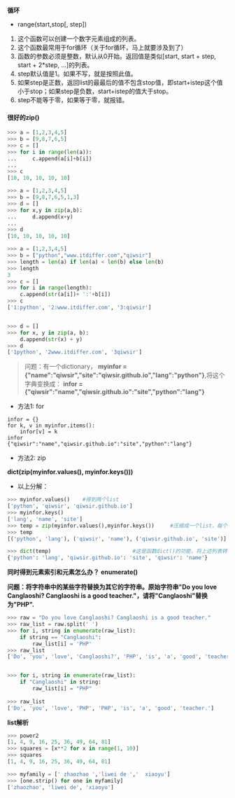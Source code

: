  **循环**
  - range(start,stop[, step])

 1. 这个函数可以创建一个数字元素组成的列表。
 2. 这个函数最常用于for循环（关于for循环，马上就要涉及到了）
 3. 函数的参数必须是整数，默认从0开始。返回值是类似[start, start + step, start + 2*step, ...]的列表。
 4. step默认值是1。如果不写，就是按照此值。
 5. 如果step是正数，返回list的最最后的值不包含stop值，即start+istep这个值小于stop；如果step是负数，start+istep的值大于stop。
 6. step不能等于零，如果等于零，就报错。

 #### **很好的zip()**
 ```python
>>> a = [1,2,3,4,5]
>>> b = [9,8,7,6,5]
>>> c = []
>>> for i in range(len(a)):
...     c.append(a[i]+b[i])
... 
>>> c
[10, 10, 10, 10, 10]
```
```python
>>> a = [1,2,3,4,5]
>>> b = [9,8,7,6,5,1,3]
>>> d = []
>>> for x,y in zip(a,b):
...     d.append(x+y)
... 
>>> d
[10, 10, 10, 10, 10]
```
```python
>>> a = [1,2,3,4,5]
>>> b = ["python","www.itdiffer.com","qiwsir"]
>>> length = len(a) if len(a) < len(b) else len(b)
>>> length
3
>>> c = []
>>> for i in range(length):
	c.append(str(a[i])+ ':'+b[i])	
>>> c
['1:python', '2:www.itdiffer.com', '3:qiwsir']


>>> d = []
>>> for x, y in zip(a, b):
	d.append(str(x) + y)	
>>> d
['1python', '2www.itdiffer.com', '3qiwsir']
```

>问题：有一个dictionary，
**myinfor = {"name":"qiwsir","site":"qiwsir.github.io","lang":"python"}**,将这个字典变换成：
**infor = {"qiwsir":"name","qiwsir.github.io":"site","python":"lang"}**

- 方法1: for

```
infor = {}
for k, v in myinfor.items():
    infor[v] = k
infor
{"qiwsir":"name","qiwsir.github.io":"site","python":"lang"}
```

- 方法2: zip

**dict(zip(myinfor.values(), myinfor.keys()))**

   - 以上分解：
```python
>>> myinfor.values()    #得到两个list
['python', 'qiwsir', 'qiwsir.github.io']
>>> myinfor.keys()
['lang', 'name', 'site']
>>> temp = zip(myinfor.values(),myinfor.keys())     #压缩成一个list，每个元素是一个tuple
>>> temp
[('python', 'lang'), ('qiwsir', 'name'), ('qiwsir.github.io', 'site')]

>>> dict(temp)                          #这是函数dict()的功能，将上述列表转化为dictionary
{'python': 'lang', 'qiwsir.github.io': 'site', 'qiwsir': 'name'}
```

**同时得到元素索引和元素怎么办？**
**enumerate()**

**问题：将字符串中的某些字符替换为其它的字符串。原始字符串"Do you love Canglaoshi? Canglaoshi is a good teacher."，请将"Canglaoshi"替换为"PHP".**
```python
>>> raw = "Do you love Canglaoshi? Canglaoshi is a good teacher."
>>> raw_list = raw.split(' ')
>>> for i, string in enumerate(raw_list):
	if string == "Canglaoshi":
		raw_list[i] = 'PHP'		
>>> raw_list
['Do', 'you', 'love', 'Canglaoshi?', 'PHP', 'is', 'a', 'good', 'teacher.']


>>> for i, string in enumerate(raw_list):
	if "Canglaoshi" in string:
		raw_list[i] = "PHP"
		
>>> raw_list
['Do', 'you', 'love', 'PHP', 'PHP', 'is', 'a', 'good', 'teacher.']
```
**list解析**
```python
>>> power2
[1, 4, 9, 16, 25, 36, 49, 64, 81]
>>> squares = [x**2 for x in range(1, 10)]
>>> squares
[1, 4, 9, 16, 25, 36, 49, 64, 81]
```
```python
>>> myfamily = [' zhaozhao ','liwei de ','  xiaoyu']
>>> [one.strip() for one in myfamily]
['zhaozhao', 'liwei de', 'xiaoyu']
```
